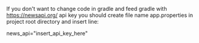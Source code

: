If you don't want to change code in gradle and feed gradle with https://newsapi.org/ api key 
you should create file name app.properties in project root directory and insert line:

news_api="insert_api_key_here"